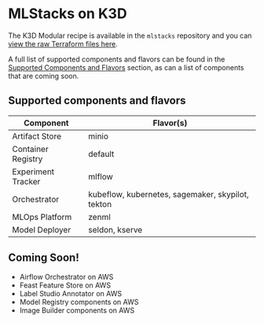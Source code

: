 # MLStacks on K3D

The K3D Modular recipe is available in the `mlstacks` repository and you can
[view the raw Terraform files here](https://github.com/zenml-io/mlstacks/tree/main/src/mlstacks/terraform/k3d-modular).

A full list of supported components and flavors can be found in the
[Supported Components and Flavors](#supported-components-and-flavors) section,
as can a list of components that are coming soon.

## Supported components and flavors

| Component          | Flavor(s)                                         |
| ------------------ | ------------------------------------------------- |
| Artifact Store     | minio                                             |
| Container Registry | default                                           |
| Experiment Tracker | mlflow                                            |
| Orchestrator       | kubeflow, kubernetes, sagemaker, skypilot, tekton |
| MLOps Platform     | zenml                                             |
| Model Deployer     | seldon, kserve                                    |

## Coming Soon!

- Airflow Orchestrator on AWS
- Feast Feature Store on AWS
- Label Studio Annotator on AWS
- Model Registry components on AWS
- Image Builder components on AWS
